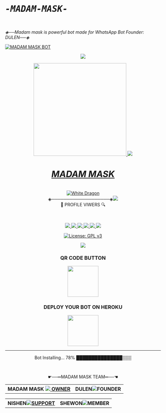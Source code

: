 # <b><tt><i>-MADAM-MASK-</i></b></tt>
<br>

<i>◈──Madam mask is powerful bot made for WhatsApp Bot Founder: DULEN──◈</i>
<br>

<a href="https://github.com/DULEYAOFFICIAL/-MADAM-MASK-">![MADAM MASK BOT](https://img.shields.io/badge/MADAM%20MASK-Bot-52b5f7?style=for-the-badge&logo=discord%20alexa&logowhite=white)
<div align="center">  
<img src= "https://camo.githubusercontent.com/71b837571c48af3aa60a73dbc9d5936aa359d78efbfa8a6743cbbbc16b80ef4d/68747470733a2f2f63646e2e646973636f72646170702e636f6d2f6174746163686d656e74732f3830353930323039333930363630383138362f3830353931333937323533353539303932322f74656e6f722e676966"/>
</p>
<div align="center">
  <img src="https://i.ibb.co/qjYCdCb/20220218-091104.jpg" width="300" height="300">  
<img src= "https://camo.githubusercontent.com/71b837571c48af3aa60a73dbc9d5936aa359d78efbfa8a6743cbbbc16b80ef4d/68747470733a2f2f63646e2e646973636f72646170702e636f6d2f6174746163686d656e74732f3830353930323039333930363630383138362f3830353931333937323533353539303932322f74656e6f722e676966"/>
</p> 
 <h1><b><i>MADAM MASK</i></b></h1>

<br>
<img title="White Dragon" src="https://img.shields.io/badge/☛ BUILD BY DULEN ☚-dqz/JulieMwol?color=black&style=for-the-badge&logo=github"></a>
<br><div algin="center">◈───────────────────◈<img src=
      "https://profile-counter.glitch.me/-MADAM-MASK-/count.svg" /><br> 🔎 PROFILE VIWERS 🔍</div>
<p align="center">
<br>
<div align="center">
<a href="http://wa.me//94785352921"><img src="https://img.shields.io/badge/OWNER-WhatsApp-green">
<a href="https://t.me/dulensathsara"><img src="https://img.shields.io/badge/OWNER-Telegram-blue">
<a href="https://vt.tiktok.com/ZSeoDyJKp/"><img src="https://img.shields.io/badge/OWNER-TIK TOK-pink">
<a href="https://github.com/DULEYAOFFICIAL/-MADAM-MASK-/issues?q=is%3Aopen+is%3Aissue"><img src="https://img.shields.io/github/issues/DULEYAOFFICIAL/-MADAM-MASK-.svg">
<a href="https://github.com/DULEYAOFFICIAL/-MADAM-MASK-/issues?q=is%3Aissue+is%3Aclosed"><img src="https://img.shields.io/github/issues-closed/DULEYAOFFICIAL/-MADAM-MASK-.svg">
<a href="https://github.com/DULEYAOFFICIAL/-MADAM-MASK-/blob/main/README.md"><img src="https://badge-size.herokuapp.com/DULEYAOFFICIAL/-MADAM-MASK-/main/README.md">

[![License: GPL v3](https://img.shields.io/badge/License-GPLv3-blue.svg)](https://www.gnu.org/licenses/gpl-3.0)
 
<img src="https://github-readme-stats.vercel.app/api?username=DULEYAOFFICIAL&theme=blue-green"> 

### QR CODE BUTTON
<div align="center"><a href="https://replit.com/@dulensathsara/MADAM-MASK-QR-CODE-1?v=1">    <img src="https://i.ibb.co/c3RBmPG/20220219-221409.jpg" width="100" ></a></div>


### <b>DEPLOY YOUR BOT ON HEROKU</b>
<a href="https://heroku.com/deploy?template=https://github.com/DULEYAOFFICIAL/-MADAM-MASK-"><img src="https://i.ibb.co/D4XTPbM/heroku.png" width="100" ></a></div>

----

  
 

Bot Installing... 78%
███████████████▒▒▒

<br>
     
☛──═MADAM MASK TEAM═──☚                
<table><tr><th>MADAM MASK <a href="https://github.com/DULEYAOFFICIAL"><img src="https://i.ibb.co/qWwHM89/IMG-20220216-203901-141.jpg"> OWNER</a></div></th><th>DULEN<img src="https://i.ibb.co/f46K8NZ/20220302-105512.jpg">FOUNDER </th></tr><table><tr><th>NISHEN<a href="https://github.com/NishNishendanidu"><img src="https://i.ibb.co/gzJdhFd/IMG-20220310-WA0012.jpg">SUPPORT</th><th>SHEWON<img src="https://i.ibb.co/vvB7w8J/IMG-20220310-WA0054.jpg">MEMBER</table></th></tr>

